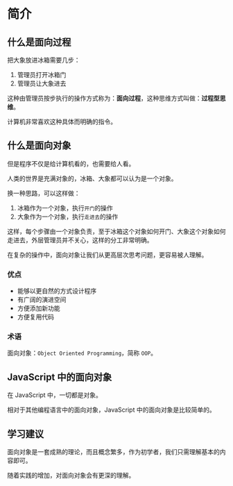# 简介

## 什么是面向过程

把大象放进冰箱需要几步：

1. 管理员打开冰箱门
2. 管理员让大象进去

这种由管理员按步执行的操作方式称为：**面向过程**，这种思维方式叫做：**过程型思维**。

计算机非常喜欢这种具体而明确的指令。

## 什么是面向对象

但是程序不仅是给计算机看的，也需要给人看。

人类的世界是充满对象的，冰箱、大象都可以认为是一个对象。

换一种思路，可以这样做：

1. 冰箱作为一个对象，执行`开门`的操作
2. 大象作为一个对象，执行`走进去`的操作

这样，每个步骤由一个对象负责，至于冰箱这个对象如何开门、大象这个对象如何走进去，外层管理员并不关心，这样的分工非常明确。

在复杂的操作中，面向对象让我们从更高层次思考问题，更容易被人理解。

### 优点

- 能够以更自然的方式设计程序
- 有广阔的演进空间
- 方便添加新功能
- 方便复用代码

### 术语

面向对象：`Object Oriented Programming`，简称 `OOP`。

## JavaScript 中的面向对象

在 JavaScript 中，一切都是对象。

相对于其他编程语言中的面向对象，JavaScript 中的面向对象是比较简单的。

## 学习建议

面向对象是一套成熟的理论，而且概念繁多，作为初学者，我们只需理解基本的内容即可。

随着实践的增加，对面向对象会有更深的理解。
